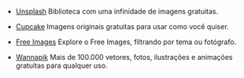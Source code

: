<!------------------------------------------------------------------------------
  #IMAGENS
------------------------------------------------------------------------------->

<!-- Seção do Sidebar voltada para imagens-->

- [Unsplash](https://unsplash.com/) Biblioteca com uma infinidade de imagens
  gratuitas.

- [Cupcake](https://cupcake.nilssonlee.se/) Imagens originais gratuitas para
  usar como você quiser.

- [Free Images](https://www.freeimages.com/pt) Explore o Free Images, filtrando
  por tema ou fotógrafo.

- [Wannapik](https://www.wannapik.com/) Mais de 100.000 vetores, fotos,
  ilustrações e animações gratuitas para qualquer uso.
